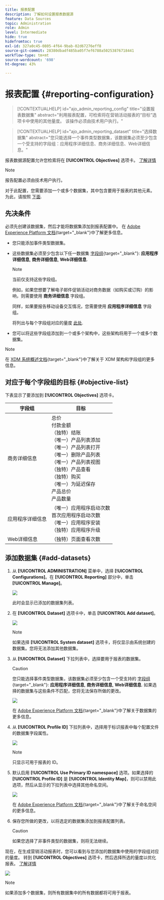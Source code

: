```yaml
---
title: 报表配置
description: 了解如何设置报表数据源
feature: Data Sources
topic: Administration
role: Admin
level: Intermediate
hide: true
hidefromtoc: true
exl-id: 327a0c45-0805-4f64-9bab-02d67276eff8
source-git-commit: 28380dbadf485ba05f7ef6788a50253876718441
workflow-type: tm+mt
source-wordcount: '698'
ht-degree: 43%

---
```


# 报表配置 {#reporting-configuration}

>[!CONTEXTUALHELP]
>id="ajo_admin_reporting_config"
>title="设置报表数据集"
>abstract="利用报表配置，可检索将在营销活动报表的“目标”选项卡中使用的其他量度。 该操作必须由技术用户执行。"

>[!CONTEXTUALHELP]
>id="ajo_admin_reporting_dataset"
>title="选择数据集"
>abstract="您只能选择一个事件类型数据集，该数据集必须至少包含一个受支持的字段组：应用程序详细信息、商务详细信息、Web详细信息。"

<!--The reporting data source configuration allows you to define a connection to a system in order to retrieve additional information that will be used in your reports.-->

报表数据源配置允许您检索将在 **[!UICONTROL Objectives]** 选项卡。 [了解详情](content-experiment.md#objectives-global)

>[!NOTE]
>
>报告配置必须由技术用户执行。 <!--Rights?-->

对于此配置，您需要添加一个或多个数据集，其中包含要用于报表的其他元素。 为此，请按照 [下面](#add-datasets).

<!--
➡️ [Discover this feature in video](#video)
-->

## 先决条件


必须先创建该数据集，然后才能将数据集添加到报表配置中。 在 [Adobe Experience Platform 文档](https://experienceleague.adobe.com/docs/experience-platform/catalog/datasets/user-guide.html?lang=zh_Hans#create){target=&quot;_blank&quot;}中了解更多信息。

* 您只能添加事件类型数据集。

* 这些数据集必须至少包含以下任一数据集 [字段组](https://experienceleague.adobe.com/docs/experience-platform/xdm/tutorials/create-schema-ui.html?lang=zh_Hans#field-group){target=&quot;_blank&quot;}: **应用程序详细信息**, **商务详细信息**, **Web详细信息**.

   >[!NOTE]
   >
   >当前仅支持这些字段组。

   例如，如果您想要了解电子邮件促销活动对商务数据（如购买或订购）的影响，则需要使用 **商务详细信息** 字段组。

   同样，如果要报告移动设备交互情况，您需要使用 **应用程序详细信息** 字段组。

   将列出与每个字段组对应的量度 [此处](#objective-list).

* 您可以将这些字段组添加到一个或多个架构中，这些架构将用于一个或多个数据集。

>[!NOTE]
>
>在 [XDM 系统概述文档](https://experienceleague.adobe.com/docs/experience-platform/xdm/home.html?lang=zh_Hans){target=&quot;_blank&quot;}中了解关于 XDM 架构和字段组的更多信息。

## 对应于每个字段组的目标 {#objective-list}

下表显示了要添加到 **[!UICONTROL Objectives]** 选项卡。

| 字段组 | 目标 |
|--- |--- |
| 商务详细信息 | 总价<br>付款金额<br>（独特）结账<br>（唯一）产品列表添加<br>（唯一）产品列表打开<br>（唯一）删除产品列表<br>（唯一）产品列表视图<br>（独特）产品查看<br>（独特）购买<br>（唯一）为延迟保存<br>产品总价<br>产品数量 |
| 应用程序详细信息 | （唯一）应用程序启动次数<br>首次应用程序启动次数<br>（唯一）应用程序安装<br>（独特）应用程序升级 |
| Web详细信息 | （独特）页面查看次数 |

## 添加数据集 {#add-datasets}

1. 从 **[!UICONTROL ADMINISTRATION]** 菜单中，选择 **[!UICONTROL Configurations]**。在 **[!UICONTROL Reporting]** 部分中，单击 **[!UICONTROL Manage]**。

   ![](assets/reporting-config-menu.png)

   此时会显示已添加的数据集列表。

1. 在 **[!UICONTROL Dataset]** 选项卡中，单击 **[!UICONTROL Add dataset]**。

   ![](assets/reporting-config-add.png)

   >[!NOTE]
   >
   >如果选择 **[!UICONTROL System dataset]** 选项卡，将仅显示由系统创建的数据集。您将无法添加其他数据集。

1. 从 **[!UICONTROL Dataset]** 下拉列表中，选择要用于报表的数据集。

   >[!CAUTION]
   >
   >您只能选择事件类型数据集，该数据集必须至少包含一个受支持的 [字段组](https://experienceleague.adobe.com/docs/experience-platform/xdm/tutorials/create-schema-ui.html#field-group){target=&quot;_blank&quot;}: **应用程序详细信息**, **商务详细信息**, **Web详细信息**. 如果选择的数据集与这些条件不匹配，您将无法保存所做的更改。

   ![](assets/reporting-config-datasets.png)

   在 [Adobe Experience Platform 文档](https://experienceleague.adobe.com/docs/experience-platform/catalog/datasets/overview.html?lang=zh_Hans){target=&quot;_blank&quot;}中了解关于数据集的更多信息。

1. 从 **[!UICONTROL Profile ID]** 下拉列表中，选择用于标识报表中每个配置文件的数据集字段属性。

   ![](assets/reporting-config-profile-id.png)

   >[!NOTE]
   >
   >只显示可用于报表的 ID。

1. 默认启用 **[!UICONTROL Use Primary ID namespace]** 选项。如果选择的 **[!UICONTROL Profile ID]** 是 **[!UICONTROL Identity Map]**，则可以禁用此选项，然后从显示的下拉列表中选择其他命名空间。

   ![](assets/reporting-config-namespace.png)

   在 [Adobe Experience Platform 文档](https://experienceleague.adobe.com/docs/experience-platform/identity/namespaces.html?lang=zh-Hans){target=&quot;_blank&quot;}中了解关于命名空间的更多信息。

1. 保存您所做的更改，以将选定的数据集添加到报表配置列表。

   >[!CAUTION]
   >
   >如果您选择了非事件类型的数据集，则将无法继续。

现在，在生成营销活动报表时，您可以看到与您添加的数据集中使用的字段组对应的量度。 转到 **[!UICONTROL Objectives]** 选项卡，然后选择所选的量度以优化报表。 [了解详情](content-experiment.md#objectives-global)

![](assets/reporting-config-objectives.png)

>[!NOTE]
>
>如果添加多个数据集，则所有数据集中的所有数据都将可用于报表。

<!--
## How-to video {#video}

Understand how to configure Experience Platform reporting data sources.

>[!VIDEO]()
-->
